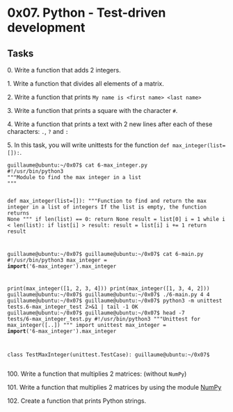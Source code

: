 <h1>0x07. Python - Test-driven development</h1>
<h2>Tasks</h2>
<p>0. Write a function that adds 2 integers.</p>
<p>1. Write a function that divides all elements of a matrix.</p>
<p>2. Write a function that prints <code>My name is &lt;first name&gt; &lt;last name&gt;</code></p>
<p>3. Write a function that prints a square with the character <code>#</code>.</p>
<p>4. Write a function that prints a text with 2 new lines after each of these characters: <code>.</code>, <code>?</code> and <code>:</code></p>
<p>5. In this task, you will write unittests for the function <code>def max_integer(list=[]):</code>.</p>
<pre><code>guillaume@ubuntu:~/0x07$ cat 6-max_integer.py
#!/usr/bin/python3
"""Module to find the max integer in a list
"""


def max_integer(list=[]):
    """Function to find and return the max integer in a list of integers
        If the list is empty, the function returns None
    """
    if len(list) == 0:
        return None
    result = list[0]
    i = 1
    while i &lt; len(list):
        if list[i] &gt; result:
            result = list[i]
        i += 1
    return result

guillaume@ubuntu:~/0x07$ 
guillaume@ubuntu:~/0x07$ cat 6-main.py
#!/usr/bin/python3
max_integer = __import__('6-max_integer').max_integer

print(max_integer([1, 2, 3, 4]))
print(max_integer([1, 3, 4, 2]))
guillaume@ubuntu:~/0x07$
guillaume@ubuntu:~/0x07$ ./6-main.py
4
4
guillaume@ubuntu:~/0x07$
guillaume@ubuntu:~/0x07$ python3 -m unittest tests.6-max_integer_test 2&gt;&amp;1 | tail -1
OK
guillaume@ubuntu:~/0x07$
guillaume@ubuntu:~/0x07$ head -7 tests/6-max_integer_test.py 
#!/usr/bin/python3
"""Unittest for max_integer([..])
"""
import unittest
max_integer = __import__('6-max_integer').max_integer

class TestMaxInteger(unittest.TestCase):
guillaume@ubuntu:~/0x07$ 
</code></pre>
<p>100. Write a function that multiplies 2 matrices: (without <code>NumPy</code>)</p>
<p>101. Write a function that multiplies 2 matrices by using the module <a href="/rltoken/sXnBuOVSyhKEGt-biOyOWg" title="NumPy" target="_blank">NumPy</a></p>
<p>102. Create a function that prints Python strings.</p>
